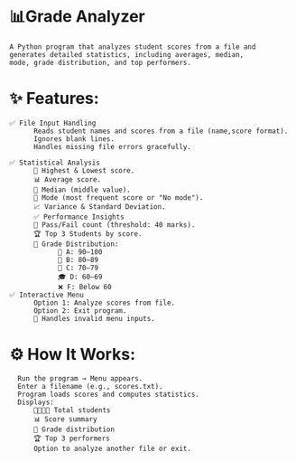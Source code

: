 # 📊**Grade Analyzer**
    A Python program that analyzes student scores from a file and generates detailed statistics, including averages, median,
    mode, grade distribution, and top performers.
    
# ✨ **Features**:
    ✅ File Input Handling
          Reads student names and scores from a file (name,score format).
          Ignores blank lines.
          Handles missing file errors gracefully.
          
    ✅ Statistical Analysis
          📌 Highest & Lowest score.
          📊 Average score.
          📍 Median (middle value).
          🔁 Mode (most frequent score or "No mode").
          📈 Variance & Standard Deviation.
          ✅ Performance Insights
          🎯 Pass/Fail count (threshold: 40 marks).
          🏆 Top 3 Students by score.
          📝 Grade Distribution:
                🥇 A: 90–100
                🥈 B: 80–89
                🥉 C: 70–79
                🎓 D: 60–69
                ❌ F: Below 60
    ✅ Interactive Menu
          Option 1: Analyze scores from file.
          Option 2: Exit program.
          🚫 Handles invalid menu inputs.
          
# ⚙️ **How It Works**:
      Run the program → Menu appears.
      Enter a filename (e.g., scores.txt).
      Program loads scores and computes statistics.
      Displays:
          👩‍🎓👨‍🎓 Total students
          📊 Score summary
          📝 Grade distribution
          🏆 Top 3 performers
          Option to analyze another file or exit.
